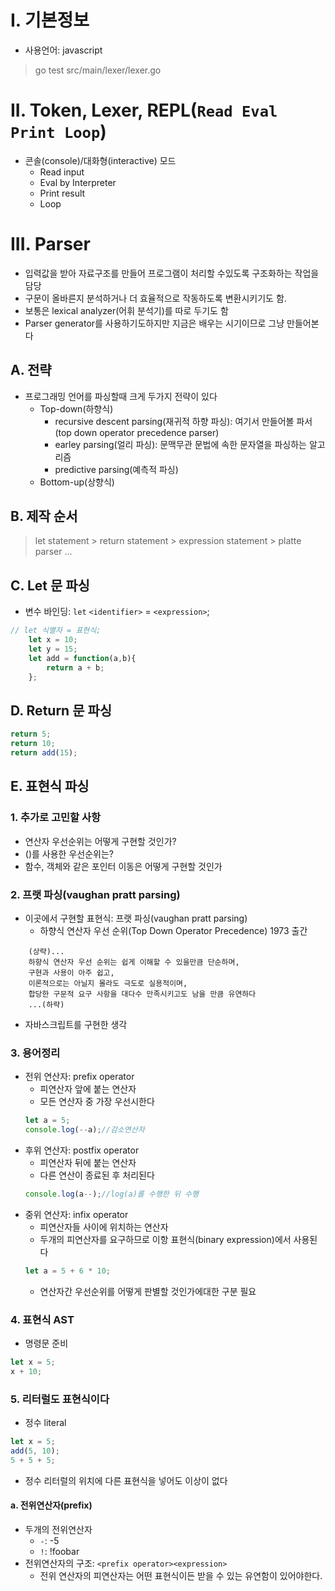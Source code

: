 # I. 기본정보
- 사용언어: javascript
> go test src/main/lexer/lexer.go
# II. Token, Lexer, REPL(`Read Eval Print Loop`)
- 콘솔(console)/대화형(interactive) 모드
  - Read input
  - Eval by Interpreter
  - Print result
  - Loop
# III. Parser
- 입력값을 받아 자료구조를 만들어 프로그램이 처리할 수있도록 구조화하는 작업을 담당
- 구문이 올바른지 분석하거나 더 효율적으로 작동하도록 변환시키기도 함. 
- 보통은 lexical analyzer(어휘 분석기)를 따로 두기도 함
- Parser generator를 사용하기도하지만 지금은 배우는 시기이므로 그냥 만들어본다
## A. 전략
- 프로그래밍 언어를 파싱할때 크게 두가지 전략이 있다
  - Top-down(하향식)
    - recursive descent parsing(재귀적 하향 파싱): 여기서 만들어볼 파서(top down operator precedence parser)
    - earley parsing(얼리 파싱): 문맥무관 문법에 속한 문자열을 파싱하는 알고리즘
    - predictive parsing(예측적 파싱)
  - Bottom-up(상향식)
## B. 제작 순서
> let statement > return statement > expression statement > platte parser ...
## C. Let 문 파싱
- 변수 바인딩: `let` `<identifier>` = `<expression>`;
```javascript
// let 식별자 = 표현식;
    let x = 10;
    let y = 15;
    let add = function(a,b){
        return a + b;
    };
```
## D. Return 문 파싱
```javascript
return 5;
return 10;
return add(15);
```
## E. 표현식 파싱
### 1. 추가로 고민할 사항
  - 연산자 우선순위는 어떻게 구현할 것인가?
  - ()를 사용한 우선순위는?
  - 함수, 객체와 같은 포인터 이동은 어떻게 구현할 것인가
### 2. 프랫 파싱(vaughan pratt parsing)
- 이곳에서 구현할 표현식: 프랫 파싱(vaughan pratt parsing)
  - 하향식 연산자 우선 순위(Top Down Operator Precedence) 1973 출간
```
    (상략)...
    하향식 연산자 우선 순위는 쉽게 이해할 수 있을만큼 단순하며, 
    구현과 사용이 아주 쉽고, 
    이론적으로는 아닐지 몰라도 극도로 실용적이며, 
    합당한 구문적 요구 사항을 대다수 만족시키고도 남을 만큼 유연하다
    ...(하략)
```
- 자바스크립트를 구현한 생각
### 3. 용어정리
- 전위 연산자: prefix operator
  - 피연산자 앞에 붙는 연산자
  - 모든 연산자 중 가장 우선시한다
  ```javascript
  let a = 5; 
  console.log(--a);//감소연산자
  ``` 
- 후위 연산자: postfix operator
  - 피연산자 뒤에 붙는 연산자
  - 다른 연산이 종료된 후 처리된다
  ```javascript
  console.log(a--);//log(a)를 수행한 뒤 수행
  ```
- 중위 연산자: infix operator
  - 피연산자들 사이에 위치하는 연산자
  - 두개의 피연산자를 요구하므로 이항 표현식(binary expression)에서 사용된다
  ```javascript
  let a = 5 + 6 * 10;  
  ```
  - 연산자간 우선순위를 어떻게 판별할 것인가에대한 구분 필요
### 4. 표현식 AST
- 명령문 준비
```javascript
let x = 5;
x + 10;
```
### 5. 리터럴도 표현식이다
- 정수 literal
```javascript
let x = 5;
add(5, 10);
5 + 5 + 5;
```
- 정수 리터럴의 위치에 다른 표현식을 넣어도 이상이 없다
#### a. 전위연산자(prefix)
- 두개의 전위연산자
  - `-`: -5
  - `!`: !foobar
- 전위연산자의 구조: `<prefix operator><expression>`
  - 전위 연산자의 피연산자는 어떤 표현식이든 받을 수 있는 유연함이 있어야한다. 








